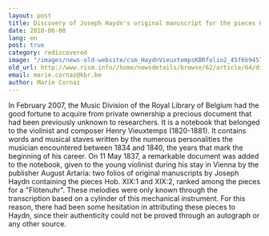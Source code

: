 ```yaml
---
layout: post
title: Discovery of Joseph Haydn's original manuscript for the pieces Hob. XIX:1 and Hob. XIX:2 (Royal Library of Belgium, Brussels)
date: 2010-06-08
lang: en
post: true
category: rediscovered
image: "/images/news-old-website/csm_HaydnVieuxtempsKBRfolio2_45f6b9457f.jpg"
old_url: http://www.rism.info//home/newsdetails/browse/62/article/64/discovery-of-joseph-haydns-original-manuscript-for-the-pieces-hob-xix1-and-hob-xix2-royal-libr.html
email: marie.cornaz@kbr.be
author: Marie Cornaz
---
```


In February 2007, the Music Division of the Royal Library of Belgium had the good fortune to acquire from private ownership a precious document that had been previously unknown to researchers. It is a notebook that belonged to the violinist and composer Henry Vieuxtemps (1820-1881). It contains words and musical staves written by the numerous personalities the musician encountered between 1834 and 1840, the years that mark the beginning of his career. On 11 May 1837, a remarkable document was added to the notebook, given to the young violinist during his stay in Vienna by the publisher August Artaria: two folios of original manuscripts by Joseph Haydn containing the pieces Hob. XIX:1 and XIX:2, ranked among the pieces for a "Flötenuhr". These melodies were only known through the transcription based on a cylinder of this mechanical instrument. For this reason, there had been some hesitation in attributing these pieces to Haydn, since their authenticity could not be proved through an autograph or any other source.